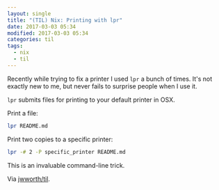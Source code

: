 ```yaml
---
layout: single
title: "(TIL) Nix: Printing with lpr"
date: 2017-03-03 05:34
modified: 2017-03-03 05:34
categories: til
tags:
  - nix
  - til
---
```


Recently while trying to fix a printer I used `lpr` a bunch of times.
It's not exactly new to me, but never fails to surprise people when I use it.

`lpr` submits files for printing to your default printer in OSX.

Print a file:

```bash
lpr README.md
```

Print two copies to a specific printer:

```bash
lpr -# 2 -P specific_printer README.md
```

This is an invaluable command-line trick.

Via [jwworth/til](https://github.com/jwworth/til).
